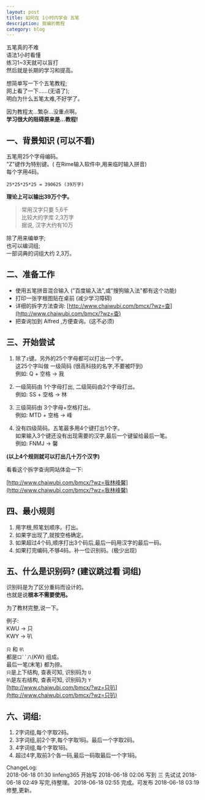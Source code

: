 ```yaml
---
layout: post
title: 如何在 1小时内学会 五笔
description: 我编的教程
category: blog
---
```


>
五笔真的不难  
语法1小时看懂    
练习1~3天就可以盲打  
然后就是长期的学习和提高。  

想简单写一下个五笔教程;   
网上看了一下……(无语了);    
明白为什么五笔太难,不好学了。    
  
因为教程太…繁杂…没重点啊。  
**学习很大的阻碍原来是…教程!**

## 一、背景知识 (可以不看)

五笔用25个字母编码。   
"Z"键作为特别键。( 在Rime输入软件中,用来临时输入拼音)  
每个字用4码。  

	25*25*25*25 = 390625 (39万字)

**理论上可以输出39万个字。**
>常用汉字只要 5,6千  
比较大的字库 2,3万字  
据说, 汉字大约有10万  

除了用来编单字;  
也可以编词组;  
一部词典的词组大约 2,3万。  



## 二、准备工作


* 使用五笔拼音混合输入 ("百度输入法",或"搜狗输入法"都有这个功能) 
* 打印一张字根图贴在桌前 (减少学习障碍)
* 详细的拆字方法查询: [http://www.chaiwubi.com/bmcx/?wz=查](http://www.chaiwubi.com/bmcx/?wz=查)
* 把查询加到 Alfred ,方便查询。(这不必须)




## 三、开始尝试

1. 除了`z`键。另外的25个字母都可以打出一个字。  
这25个字叫做 一级简码 (很高科技的名字,不要被吓到)    
例如: Q + 空格  ->  我  

2. 一级简码由 1个字母打出, 二级简码由2个字母打出。  
例如: SS + 空格 -> 林  

3. 三级简码由 3个字母+空格打出。  
例如: MTD + 空格 -> 峰  

4. 没有四级简码。五笔最多用4个键打出1个字。  
如果输入3个键还没有出现需要的汉字,最后一个键留给最后一笔。  
例如: FNMJ -> 馨  

**(以上4个规则就可以打出几十万个汉字)**

看看这个拆字查询网站体会一下:

[http://www.chaiwubi.com/bmcx/?wz=我林峰馨](http://www.chaiwubi.com/bmcx/?wz=我林峰馨)

<!--
![](media/wubi01.jpg)
-->


## 四、最小规则

1. 用字根,照笔划顺序。打出。
2. 如果字出现了,就按空格确定。
3. 如果超过4个码,顺序打出3个码后,最后一码用汉字的最后一码。
4. 如果打完编码,不够4码。补一位识别码。(极少出现)



## 五、什么是识别码? (建议跳过看 词组)

识别码是为了区分重码而设计的。  
也就是说**根本不需要使用。**  

为了教材完整,说一下。  

例子:  
KWU ->  只   
KWY -> 叭  

`只` 和 `叭`  
都是`口``八`(KW) 组成。  
最后一笔(末笔) 都为捺。  
`只`是上下结构, 查表可知, 识别码为 `U`  
`叭`是左右结构, 查表可知, 识别码为 `Y`  
[http://www.chaiwubi.com/bmcx/?wz=只叭](http://www.chaiwubi.com/bmcx/?wz=只叭)

<!--
![](media/wubi02.jpg)
-->

## 六、词组:
1. 2字词组,每个字取2码。
2. 3字词组,前2个字,每个字取1码。最后一个字取2码。
3. 4字词组,每个字取1码。
4. 超过4字,取前3个各一码,最后一码取最后一个字1码。




ChangeLog:  
2018-06-18 01:30 linfeng365 开始写
2018-06-18 02:06 写到 三 先试试
2018-06-18 02:49 写完,待整理。
2018-06-18 02:55 完成。可发布
2018-06-18 03:19 修整,更新。